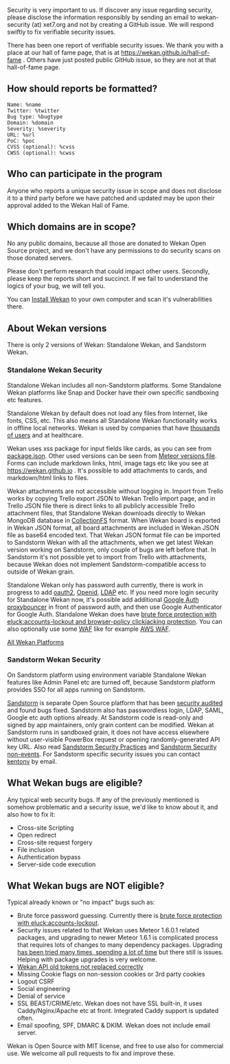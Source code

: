 Security is very important to us. If discover any issue regarding security, please disclose the information responsibly by sending an email to wekan-security (at) xet7.org and not by creating a GitHub issue. We will respond swiftly to fix verifiable security issues.

There has been one report of verifiable security issues. We thank you with a place at our hall of fame page, that is at https://wekan.github.io/hall-of-fame . Others have just posted public GitHub issue, so they are not at that hall-of-fame page.

## How should reports be formatted?

```
Name: %name
Twitter: %twitter
Bug type: %bugtype
Domain: %domain
Severity: %severity
URL: %url
PoC: %poc
CVSS (optional): %cvss
CWSS (optional): %cwss
```

## Who can participate in the program

Anyone who reports a unique security issue in scope and does not disclose it to a third party before we have patched and updated may be upon their approval added to the Wekan Hall of Fame.

## Which domains are in scope?

No any public domains, because all those are donated to Wekan Open Source project, and we don't have any permissions to do security scans on those donated servers.

Please don't perform research that could impact other users. Secondly, please keep the reports short and succinct. If we fail to understand the logics of your bug, we will tell you.

You can [Install Wekan](https://github.com/wekan/wekan/releases) to your own computer and scan it's vulnerabilities there.

## About Wekan versions

There is only 2 versions of Wekan: Standalone Wekan, and Sandstorm Wekan.

### Standalone Wekan Security

Standalone Wekan includes all non-Sandstorm platforms. Some Standalone Wekan platforms like Snap and Docker have their own specific sandboxing etc features.

Standalone Wekan by default does not load any files from Internet, like fonts, CSS, etc. This also means all Standalone Wekan functionality works in offline local networks. Wekan is used by companies that have [thousands of users](https://github.com/wekan/wekan/wiki/AWS) and at healthcare.

Wekan uses xss package for input fields like cards, as you can see from [package.json](https://github.com/wekan/wekan/blob/devel/package.json). Other used versions can be seen from [Meteor versions file](https://github.com/wekan/wekan/blob/devel/.meteor/versions). Forms can include markdown links, html, image tags etc like you see at https://wekan.github.io . It's possible to add attachments to cards, and markdown/html links to files.

Wekan attachments are not accessible without logging in. Import from Trello works by copying Trello export JSON to Wekan Trello import page, and in Trello JSON file there is direct links to all publicly accessible Trello attachment files, that Standalone Wekan downloads directly to Wekan MongoDB database in [CollectionFS](https://github.com/wekan/wekan/pull/875) format. When Wekan board is exported in Wekan JSON format, all board attachments are included in Wekan JSON file as base64 encoded text. That Wekan JSON format file can be imported to Sandstorm Wekan with all the attachments, when we get latest Wekan version working on Sandstorm, only couple of bugs are left before that. In Sandstorm it's not possible yet to import from Trello with attachments, because Wekan does not implement Sandstorm-compatible access to outside of Wekan grain.

Standalone Wekan only has password auth currently, there is work in progress to add [oauth2](https://github.com/wekan/wekan/pull/1578), [Openid](https://github.com/wekan/wekan/issues/538), [LDAP](https://github.com/wekan/wekan/issues/119) etc. If you need more login security for Standalone Wekan now, it's possible add additional [Google Auth proxybouncer](https://github.com/wekan/wekan/wiki/Let's-Encrypt-and-Google-Auth) in front of password auth, and then use Google Authenticator for Google Auth. Standalone Wekan does have [brute force protection with eluck:accounts-lockout and browser-policy clickjacking protection](https://github.com/wekan/wekan/blob/devel/CHANGELOG.md#v080-2018-04-04-wekan-release). You can also optionally use some [WAF](https://en.wikipedia.org/wiki/Web_application_firewall) like for example [AWS WAF](https://aws.amazon.com/waf/).

[All Wekan Platforms](https://github.com/wekan/wekan/wiki/Platforms)

### Sandstorm Wekan Security

On Sandstorm platform using environment variable Standalone Wekan features like Admin Panel etc are turned off, because Sandstorm platform provides SSO for all apps running on Sandstorm. 

[Sandstorm](https://sandstorm.io) is separate Open Source platform that has been [security audited](https://sandstorm.io/news/2017-03-02-security-review) and found bugs fixed. Sandstorm also has passwordless login, LDAP, SAML, Google etc auth options already. At Sandstorm code is read-only and signed by app maintainers, only grain content can be modified. Wekan at Sandstorm runs in sandboxed grain, it does not have access elsewhere without user-visible PowerBox request or opening randomly-generated API key URL. Also read [Sandstorm Security Practices](https://docs.sandstorm.io/en/latest/using/security-practices/) and [Sandstorm Security non-events](https://docs.sandstorm.io/en/latest/using/security-non-events/). For Sandstorm specific security issues you can contact [kentonv](https://github.com/kentonv) by email. 

## What Wekan bugs are eligible?

Any typical web security bugs. If any of the previously mentioned is somehow problematic and a security issue, we'd like to know about it, and also how to fix it:

- Cross-site Scripting
- Open redirect
- Cross-site request forgery
- File inclusion
- Authentication bypass
- Server-side code execution

## What Wekan bugs are NOT eligible?

Typical already known or "no impact" bugs such as:

- Brute force password guessing. Currently there is [brute force protection with eluck:accounts-lockout](https://github.com/wekan/wekan/blob/devel/CHANGELOG.md#v080-2018-04-04-wekan-release).
- Security issues related to that Wekan uses Meteor 1.6.0.1 related packages, and upgrading to newer Meteor 1.6.1 is complicated process that requires lots of changes to many dependency packages. Upgrading [has been tried many times, spending a lot of time](https://github.com/meteor/meteor/issues/9609) but there still is issues. Helping with package upgrades is very welcome.
- [Wekan API old tokens not replaced correctly](https://github.com/wekan/wekan/issues/1437)
- Missing Cookie flags on non-session cookies or 3rd party cookies
- Logout CSRF
- Social engineering
- Denial of service
- SSL BEAST/CRIME/etc. Wekan does not have SSL built-in, it uses Caddy/Nginx/Apache etc at front. Integrated Caddy support is updated often.
- Email spoofing, SPF, DMARC & DKIM. Wekan does not include email server.

Wekan is Open Source with MIT license, and free to use also for commercial use. We welcome all pull requests to fix and improve these.